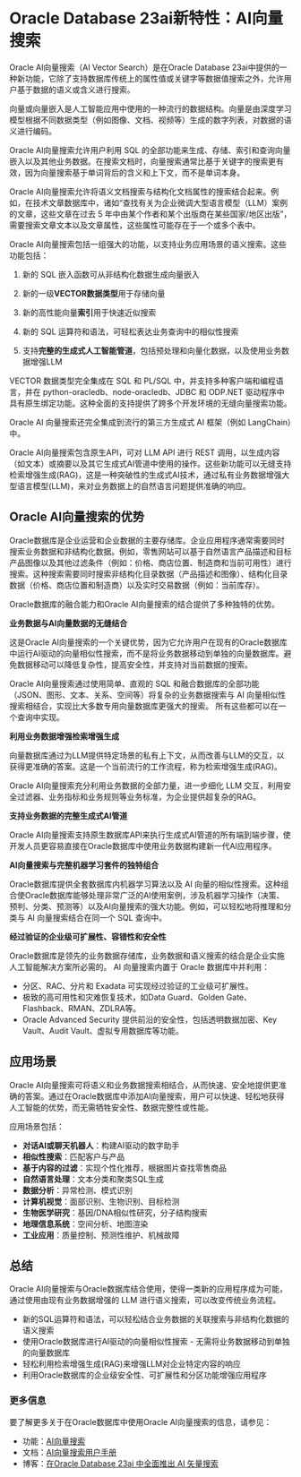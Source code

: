 # Oracle Database 23ai新特性：AI向量搜索
Oracle AI向量搜索（AI Vector Search）是在Oracle Database 23ai中提供的一种新功能，它除了支持数据库传统上的属性值或关键字等数据值搜索之外，允许用户基于数据的语义或含义进行搜索。

向量或向量嵌入是人工智能应用中使用的一种流行的数据结构。向量是由深度学习模型根据不同数据类型（例如图像、文档、视频等）生成的数字列表，对数据的语义进行编码。

Oracle AI向量搜索允许用户利用 SQL 的全部功能来生成、存储、索引和查询向量嵌入以及其他业务数据。在搜索文档时，向量搜索通常比基于关键字的搜索更有效，因为向量搜索基于单词背后的含义和上下文，而不是单词本身。

Oracle AI向量搜索允许将语义文档搜索与结构化文档属性的搜索结合起来。例如，在技术文章数据库中，诸如“查找有关为企业微调大型语言模型（LLM）案例的文章，这些文章在过去 5 年中由某个作者和某个出版商在某些国家/地区出版”，需要搜索文章文本以及文章属性，这些属性可能存在于一个或多个表中。

Oracle AI向量搜索包括一组强大的功能，以支持业务应用场景的语义搜索。这些功能包括：

1. 新的 SQL 嵌入函数可从非结构化数据生成向量嵌入

2. 新的一级**VECTOR数据类型**用于存储向量

3. 新的高性能向量**索引**用于快速近似搜索

4. 新的 SQL 运算符和语法，可轻松表达业务查询中的相似性搜索

5. 支持**完整的生成式人工智能管道**，包括预处理和向量化数据，以及使用业务数据增强LLM

VECTOR 数据类型完全集成在 SQL 和 PL/SQL 中，并支持多种客户端和编程语言，并在 python-oracledb、node-oracledb、JDBC 和 ODP.NET 驱动程序中具有原生绑定功能。这种全面的支持提供了跨多个开发环境的无缝向量搜索功能。

Oracle AI 向量搜索还完全集成到流行的第三方生成式 AI 框架（例如 LangChain）中。

Oracle AI向量搜索包含原生API，可对 LLM API 进行 REST 调用，以生成内容（如文本）或摘要以及其它生成式AI管道中使用的操作。这些新功能可以无缝支持检索增强生成(RAG)，这是一种突破性的生成式AI技术，通过私有业务数据增强大型语言模型(LLM)，来对业务数据上的自然语言问题提供准确的响应。

## Oracle AI向量搜索的优势
Oracle数据库是企业运营和企业数据的主要存储库。企业应用程序通常需要同时搜索业务数据和非结构化数据。例如，零售网站可以基于自然语言产品描述和目标产品图像以及其他过滤条件（例如：价格、商店位置、制造商和当前可用性）进行搜索。这种搜索需要同时搜索非结构化目录数据（产品描述和图像）、结构化目录数据（价格、商店位置和制造商）以及实时交易数据（例如：当前库存）。

Oracle数据库的融合能力和Oracle AI向量搜索的结合提供了多种独特的优势。

**业务数据与AI向量数据的无缝结合**

这是Oracle AI向量搜索的一个关键优势，因为它允许用户在现有的Oracle数据库中运行AI驱动的向量相似性搜索，而不是将业务数据移动到单独的向量数据库。避免数据移动可以降低复杂性，提高安全性，并支持对当前数据的搜索。

Oracle AI向量搜索通过使用简单、直观的 SQL 和融合数据库的全部功能（JSON、图形、文本、关系、空间等）将复杂的业务数据搜索与 AI 向量相似性搜索相结合，实现比大多数专用向量数据库更强大的搜索。 所有这些都可以在一个查询中实现。

**利用业务数据增强检索增强生成**

向量数据库通过为LLM提供特定场景的私有上下文，从而改善与LLM的交互，以获得更准确的答案。这是一个当前流行的工作流程，称为检索增强生成(RAG)。

Oracle AI向量搜索充分利用业务数据的全部力量，进一步细化 LLM 交互，利用安全过滤器、业务指标和业务规则等业务标准，为企业提供超复杂的RAG。

**支持业务数据的完整生成式AI管道**

Oracle AI向量搜索支持原生数据库API来执行生成式AI管道的所有端到端步骤，使开发人员更容易直接在Oracle数据库中使用业务数据构建新一代AI应用程序。

**AI向量搜索与完整机器学习套件的独特组合**

Oracle数据库提供全套数据库内机器学习算法以及 AI 向量的相似性搜索。这种组合使Oracle数据库能够处理非常广泛的AI使用案例，涉及机器学习操作（决策、预判、分类、预测等）以及AI向量搜索的强大功能。例如，可以轻松地将推理和分类与 AI 向量搜索结合在同一个 SQL 查询中。

**经过验证的企业级可扩展性、容错性和安全性**

Oracle数据库是领先的业务数据存储库，业务数据和语义搜索的结合是企业实施人工智能解决方案所必需的。 AI 向量搜索内置于 Oracle 数据库中并利用：

- 分区、RAC、分片和 Exadata 可实现经过验证的工业级可扩展性。
- 极致的高可用性和灾难恢复技术，如Data Guard、Golden Gate、Flashback、RMAN、ZDLRA等。
- Oracle Advanced Security 提供前沿的安全性，包括透明数据加密、Key Vault、Audit Vault、虚拟专用数据库等功能。

## 应用场景
Oracle AI向量搜索可将语义和业务数据搜索相结合，从而快速、安全地提供更准确的答案。通过在Oracle数据库中添加AI向量搜索，用户可以快速、轻松地获得人工智能的优势，而无需牺牲安全性、数据完整性或性能。

应用场景包括：

- **对话AI或聊天机器人**：构建AI驱动的数字助手
- **相似性搜索**：匹配客户与产品
- **基于内容的过滤**：实现个性化推荐，根据图片查找零售商品
- **自然语言处理**：文本分类和聚类SQL生成
- **数据分析**：异常检测、模式识别
- **计算机视觉**：面部识别、生物识别、目标检测
- **生物医学研究**：基因/DNA相似性研究，分子结构搜索
- **地理信息系统**：空间分析、地图渲染
- **工业应用**：质量控制、预测性维护、机械故障
## 总结
Oracle AI向量搜索与Oracle数据库结合使用，使得一类新的应用程序成为可能，通过使用由现有业务数据增强的 LLM 进行语义搜索，可以改变传统业务流程。
- 新的SQL运算符和语法，可以轻松结合业务数据的关联搜索与非结构化数据的语义搜索
- 使用Oracle数据库进行AI驱动的向量相似性搜索 - 无需将业务数据移动到单独的向量数据库
- 轻松利用检索增强生成(RAG)来增强LLM对企业特定内容的响应
- 利用Oracle数据库的企业级安全性、可扩展性和分区功能增强应用程序
### 更多信息
要了解更多关于在Oracle数据库中使用Oracle AI向量搜索的信息，请参见：
- 功能：[AI向量搜索](https://www.oracle.com/database/ai-vector-search/)
- 文档：[AI向量搜索用户手册](https://docs.oracle.com/en/database/oracle/oracle-database/23/vecse)
- 博客：[在Oracle Database 23ai 中全面推出 AI 矢量搜索](https://blogs.oracle.com/database/post/oracle-announces-general-availability-of-ai-vector-search-in-oracle-database-23ai)